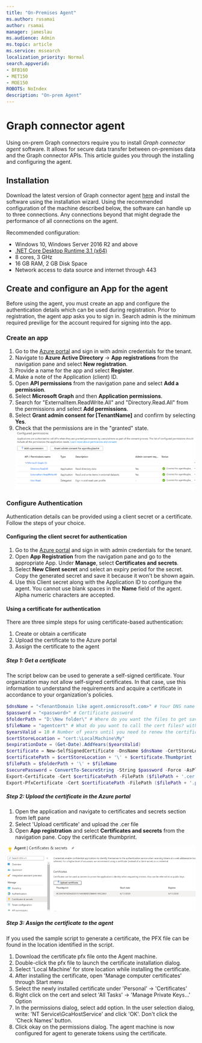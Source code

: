 ```yaml
--- 
title: "On-Premises Agent" 
ms.author: rusamai 
author: rsamai 
manager: jameslau 
ms.audience: Admin 
ms.topic: article 
ms.service: mssearch 
localization_priority: Normal 
search.appverid: 
- BFB160 
- MET150 
- MOE150 
ROBOTS: NoIndex
description: "On-prem Agent" 
--- 
```


# Graph connector agent

Using on-prem Graph connectors require you to install *Graph connector agent* software. It allows for secure data transfer between on-premises data and the Graph connector APIs. This article guides you through the installing and configuring the agent.

## Installation

Download the latest version of Graph connector agent [here](https://aka.ms/gcadownload) and install the software using the installation wizard. Using the recommended configuration of the machine described below, the software can handle up to three connections. Any connections beyond that might degrade the performance of all connections on the agent.

Recommended configuration:

* Windows 10, Windows Server 2016 R2 and above
* [.NET Core Desktop Runtime 3.1 (x64)](https://dotnet.microsoft.com/download/dotnet-core/3.1)
* 8 cores, 3 GHz
* 16 GB RAM, 2 GB Disk Space
* Network access to data source and internet through 443

## Create and configure an App for the agent  

Before using the agent, you must create an app and configure the authentication details which can be used during registration. Prior to registration, the agent app asks you to sign in. Search admin is the minimum required previlige for the account required for signing into the app.

### Create an app

1. Go to the [Azure portal](https://portal.azure.com) and sign in with admin credentials for the tenant.
2. Navigate to **Azure Active Directory** -> **App registrations** from the navigation pane and select **New registration**.
3. Provide a name for the app and select **Register**.
4. Make a note of the Application (client) ID.
5. Open **API permissions** from the navigation pane and select **Add a permission**.
6. Select **Microsoft Graph** and then **Application permissions**.
7. Search for "ExternalItem.ReadWrite.All" and "Directory.Read.All" from the permissions and select **Add permissions**.
8. Select **Grant admin consent for [TenantName]** and confirm by selecting **Yes**.
9. Check that the permissions are in the "granted" state.
     ![Permissions shown as granted in green on right hand column.](media/onprem-agent/granted-state.png)

### Configure Authentication

Authentication details can be provided using a client secret or a certificate. Follow the steps of your choice.

#### Configuring the client secret for authentication

1. Go to the [Azure portal](https://portal.azure.com) and sign in with admin credentials for the tenant.
2. Open **App Registration** from the navigation pane and go to the appropriate App. Under **Manage**, select **Certificates and secrets**.
3. Select **New Client secret** and select an expiry period for the secret. Copy the generated secret and save it because it won't be shown again.
4. Use this Client secret along with the Application ID to configure the agent. You cannot use blank spaces in the **Name** field of the agent. Alpha numeric characters are accepted.

#### Using a certificate for authentication

There are three simple steps for using certificate-based authentication:

1. Create or obtain a certificate
1. Upload the certificate to the Azure portal
1. Assign the certificate to the agent

##### Step 1: Get a certificate

The script below can be used to generate a self-signed certificate. Your organization may not allow self-signed certificates. In that case, use this information to understand the requirements and acquire a certificate in accordance to your organization's policies.

```Powershell
$dnsName = "<TenantDomain like agent.onmicrosoft.com>" # Your DNS name
$password = "<password>" # Certificate password
$folderPath = "D:\New folder\" # Where do you want the files to get saved to? The folder needs to exist.
$fileName = "agentcert" # What do you want to call the cert files? without the file extension
$yearsValid = 10 # Number of years until you need to renew the certificate
$certStoreLocation = "cert:\LocalMachine\My"
$expirationDate = (Get-Date).AddYears($yearsValid)
$certificate = New-SelfSignedCertificate -DnsName $dnsName -CertStoreLocation $certStoreLocation -NotAfter $expirationDate -KeyExportPolicy Exportable -KeySpec Signature
$certificatePath = $certStoreLocation + '\' + $certificate.Thumbprint
$filePath = $folderPath + '\' + $fileName
$securePassword = ConvertTo-SecureString -String $password -Force -AsPlainText
Export-Certificate -Cert $certificatePath -FilePath ($filePath + '.cer')
Export-PfxCertificate -Cert $certificatePath -FilePath ($filePath + '.pfx') -Password $securePassword
```

##### Step 2: Upload the certificate in the Azure portal

1. Open the application and navigate to certificates and secrets section from left pane
1. Select 'Upload certificate' and upload the .cer file
1. Open **App registration** and select **Certificates and secrets** from the navigation pane. Copy the certificate thumbprint.

![List of thumbrint certificates when Certificates and secrets is selected in the left pane](media/onprem-agent/certificates.png)

##### Step 3: Assign the certificate to the agent

If you used the sample script to generate a certificate, the PFX file can be found in the location identified in the script.

1. Download the certificate pfx file onto the Agent machine.
1. Double-click the pfx file to launch the certificate installation dialog.
1. Select 'Local Machine' for store location while installing the certificate.
1. After installing the certificate, open 'Manage computer certificates' through Start menu
1. Select the newly installed certificate under 'Personal' -> 'Certificates'
1. Right click on the cert and select 'All Tasks' -> 'Manage Private Keys…' Option
1. In the permissions dialog, select add option. In the user selection dialog, write: 'NT Service\GcaHostService' and click 'OK'. Don't click the 'Check Names' button.
1. Click okay on the permissions dialog. The agent machine is now configured for agent to generate tokens using the certificate.

